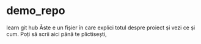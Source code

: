 # demo_repo
learn git hub
Ăste e un fișier în care explici totul despre proiect și vezi ce și cum.
Poți să scrii aici până te plictisești,

